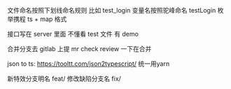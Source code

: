 
文件命名按照下划线命名规则   比如 test_login
变量名按照驼峰命名 testLogin
枚举携程 ts + map 格式
 
接口写在 server 里面
不懂看 test 文件 有 demo

合并分支去 gitlab 上提 mr 
check review 一下在合并

json to ts: https://tooltt.com/json2typescript/
统一用yarn

新特效分支明名 feat/
修改缺陷分支名 fix/